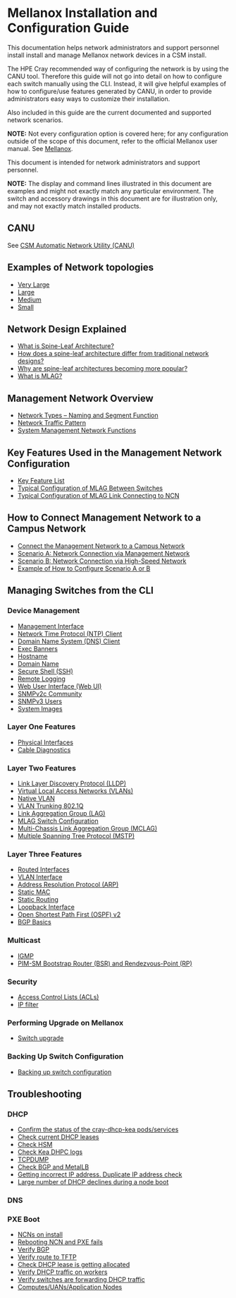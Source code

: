 # Mellanox Installation and Configuration Guide

This documentation helps network administrators and support personnel install install and manage Mellanox network devices in a CSM install.

The HPE Cray recommended way of configuring the network is by using the CANU tool. Therefore this guide will not go into detail on how to configure
each switch manually using the CLI. Instead, it will give helpful examples of how to configure/use features generated by CANU, in order to provide
administrators easy ways to customize their installation.

Also included in this guide are the current documented and supported network scenarios.

**NOTE:** Not every configuration option is covered here; for any configuration outside of the scope of this document, refer to the official
Mellanox user manual. See [Mellanox](https://docs.mellanox.com/).

This document is intended for network administrators and support personnel.

**NOTE:** The display and command lines illustrated in this document are examples and might not exactly match any particular environment. The switch
and accessory drawings in this document are for illustration only, and may not exactly match installed products.

## CANU

See [CSM Automatic Network Utility (CANU)](../canu/index.md)

## Examples of Network topologies

* [Very Large](very_large.md)
* [Large](large.md)
* [Medium](medium.md)
* [Small](small.md)

## Network Design Explained

* [What is Spine-Leaf Architecture?](spine_leaf_architecture.md)
* [How does a spine-leaf architecture differ from traditional network designs?](spine_leaf_architecture2.md)
* [Why are spine-leaf architectures becoming more popular?](spine_leaf_architecture3.md)
* [What is MLAG?](mlag_architecture.md)

## Management Network Overview

* [Network Types – Naming and Segment Function](network_naming_function.md)
* [Network Traffic Pattern](network_traffic_pattern.md)
* [System Management Network Functions](management_network_function_in_detail.md)

## Key Features Used in the Management Network Configuration

* [Key Feature List](key_features.md)
* [Typical Configuration of MLAG Between Switches](typical_mlag_switch_configuration.md)
* [Typical Configuration of MLAG Link Connecting to NCN](typical_mlag_port_configuration.md)

## How to Connect Management Network to a Campus Network

* [Connect the Management Network to a Campus Network](requirements_and_optional_configuration.md)
* [Scenario A: Network Connection via Management Network](scenario-a.md)
* [Scenario B: Network Connection via High-Speed Network](scenario-b.md)
* [Example of How to Configure Scenario A or B](management_network_configuration_example.md)

## Managing Switches from the CLI

### Device Management

* [Management Interface](management_interface.md)
* [Network Time Protocol (NTP) Client](ntp.md)
* [Domain Name System (DNS) Client](dns-client.md)
* [Exec Banners](exec_banner.md)
* [Hostname](hostname.md)
* [Domain Name](domain_name.md)
* [Secure Shell (SSH)](ssh.md)
* [Remote Logging](remote_logging.md)
* [Web User Interface (Web UI)](web-ui.md)
* [SNMPv2c Community](snmp_community.md)
* [SNMPv3 Users](snmpv3_users.md)
* [System Images](system_images.md)

### Layer One Features

* [Physical Interfaces](physical_interfaces.md)
* [Cable Diagnostics](cable_diagnostics.md)

### Layer Two Features

* [Link Layer Discovery Protocol (LLDP)](lldp.md)
* [Virtual Local Access Networks (VLANs)](vlan.md)
* [Native VLAN](native_vlan.md)
* [VLAN Trunking 802.1Q](vlan_trunking_8021q.md)
* [Link Aggregation Group (LAG)](lag.md)
* [MLAG Switch Configuration](mlag_switch.md)
* [Multi-Chassis Link Aggregation Group (MCLAG)](mlag.md)
* [Multiple Spanning Tree Protocol (MSTP)](mstp.md)

### Layer Three Features

* [Routed Interfaces](routed_interface.md)
* [VLAN Interface](vlan_interface.md)
* [Address Resolution Protocol (ARP)](arp.md)
* [Static MAC](static_mac.md)
* [Static Routing](static_routing.md)
* [Loopback Interface](loopback.md)
* [Open Shortest Path First (OSPF) v2](ospfv2.md)
* [BGP Basics](bgp_basic.md)

### Multicast

* [IGMP](igmp.md)
* [PIM-SM Bootstrap Router (BSR) and Rendezvous-Point (RP)](pim.md)

### Security

* [Access Control Lists (ACLs)](acl.md)
* [IP filter](ip_filter.md)

### Performing Upgrade on Mellanox

* [Switch upgrade](upgrade.md)

### Backing Up Switch Configuration

* [Backing up switch configuration](backup.md)

## Troubleshooting

### DHCP

* [Confirm the status of the cray-dhcp-kea pods/services](status_of_cray-dhcp-kea_pods.md)
* [Check current DHCP leases](check_current_dhcp_leases.md)
* [Check HSM](check_hsm.md)
* [Check Kea DHPC logs](check_kea_dhcp_logs.md)
* [TCPDUMP](ncn_tcpdump.md)
* [Check BGP and MetalLB](check_bgp_and_metallb.md)
* [Getting incorrect IP address. Duplicate IP address check](duplicate_ip.md)
* [Large number of DHCP declines during a node boot](dhcp_decline.md)

### DNS

### PXE Boot

* [NCNs on install](ncns_on_install.md)
* [Rebooting NCN and PXE fails](reboot_pxe_fail.md)
* [Verify BGP](verify_bgp.md)
* [Verify route to TFTP](verify_route_to_tftp.md)
* [Check DHCP lease is getting allocated](check_dhcp_lease_is_getting_allocated.md)
* [Verify DHCP traffic on workers](verify_dhcp_traffic_on_workers.md)
* [Verify switches are forwarding DHCP traffic](verify-switches_are_forwarding_dhcp_traffic.md)
* [Computes/UANs/Application Nodes](compute_uan_application_nodes.md)
